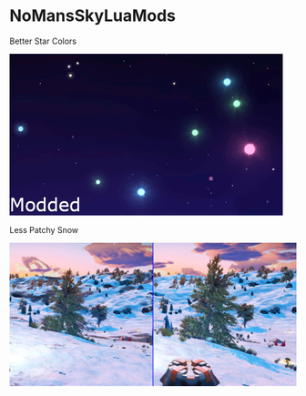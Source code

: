 # NoMansSkyLuaMods

Better Star Colors

![](_images/BetterStarColors.gif)

Less Patchy Snow

![](_images/LessPatchySnow.jpg)
